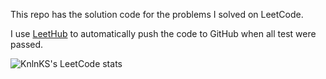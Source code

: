 This repo has the solution code for the problems I solved on LeetCode.

I use [LeetHub](https://github.com/QasimWani/LeetHub) to automatically push the code to GitHub when all test were passed.

![KnlnKS's LeetCode stats](https://leetcode-stats-six.vercel.app/api?username=annthespy&theme=dark)
